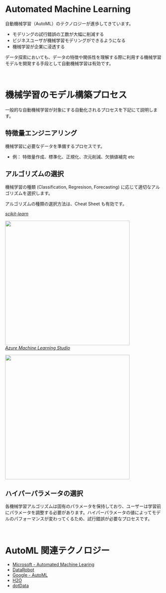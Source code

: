 # Automated Machine Learning

自動機械学習（AutoML）のテクノロジーが進歩してきています。
- モデリングの試行錯誤の工数が大幅に削減する
- ビジネスユーザが機械学習モデリングができるようになる
- 機械学習が企業に浸透する

データ探索においても、データの特徴や関係性を理解する際に利用する機械学習モデルを開発する手段として自動機械学習は有効です。

<br/>

# 機械学習のモデル構築プロセス

一般的な自動機械学習が対象にする自動化されるプロセスを下記にて説明します。

## 特徴量エンジニアリング

機械学習に必要なデータを準備するプロセスです。

- 例： 特徴量作成、標準化、正規化、次元削減、欠損値補完 etc

## アルゴリズムの選択
機械学習の種類 (Classification, Regresison, Forecasting) に応じて適切なアルゴリズムを選択します。

アルゴリズムの種類の選択方法は、Cheat Sheet も有効です。  <br/>


_[scikit-learn](https://scikit-learn.org/stable/tutorial/machine_learning_map/index.html)_

<img src="https://scikit-learn.org/stable/_static/ml_map.png" width=400><br/>
_[Azure Machine Learning Studio](https://docs.microsoft.com/en-us/azure/machine-learning/studio/algorithm-cheat-sheet)_

<img src="https://docs.microsoft.com/ja-jp/azure/machine-learning/studio/media/algorithm-cheat-sheet/machine-learning-algorithm-cheat-sheet-small_v_0_6-01.png" width=400><br/>



## ハイパーパラメータの選択
各機械学習アルゴリズムは固有のパラメータを保持しており、ユーザーは学習前にパラメータを調整する必要があります。ハイパーパラメータの値によってモデルのパフォーマンスが変わってくるため、試行錯誤が必要なプロセスです。


<br/>




# AutoML 関連テクノロジー
* [Microsoft - Automated Machine Learing](https://azure.microsoft.com/ja-jp/services/machine-learning-service/)
* [DataRobot](https://www.datarobot.com/jp/)
* [Google - AutoML](https://cloud.google.com/automl/?hl=ja)
* [H2O](https://www.h2o.ai/products/h2o-driverless-ai/)
* [dotData](http://dotdata.jp/)